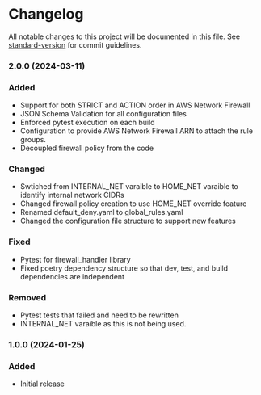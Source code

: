# Changelog

All notable changes to this project will be documented in this file. See [standard-version](https://github.com/conventional-changelog/standard-version) for commit guidelines.

### 2.0.0 (2024-03-11)
### Added
- Support for both STRICT and ACTION order in AWS Network Firewall
- JSON Schema Validation for all configuration files
- Enforced pytest execution on each build
- Configuration to provide AWS Network Firewall ARN to attach the rule groups.
- Decoupled firewall policy from the code

### Changed
- Swtiched from INTERNAL_NET varaible to HOME_NET varaible to identify internal network CIDRs
- Changed firewall policy creation to use HOME_NET override feature
- Renamed default_deny.yaml to global_rules.yaml
- Changed the configuration file structure to support new features

### Fixed
- Pytest for firewall_handler library
- Fixed poetry dependency structure so that dev, test, and build dependencies are independent

### Removed
- Pytest tests that failed and need to be rewritten
- INTERNAL_NET varaible as this is not being used.


### 1.0.0 (2024-01-25)

### Added
- Initial release
